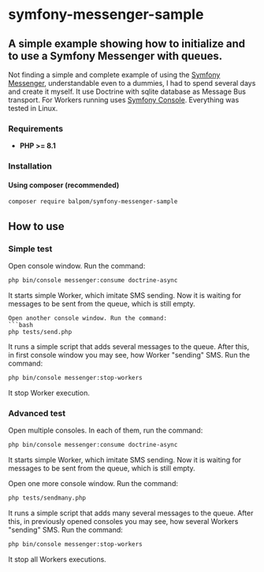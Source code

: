 # symfony-messenger-sample
## A simple example showing how to initialize and to use a Symfony Messenger with queues.

Not finding a simple and complete example of using the [Symfony Messenger](https://github.com/symfony/messenger/), understandable even to a dummies, I had to spend several days and create it myself.
It use Doctrine with sqlite database as Message Bus transport.
For Workers running uses [Symfony Console](https://github.com/symfony/console/).
Everything was tested in Linux.

### Requirements 
- **PHP >= 8.1**

### Installation
#### Using composer (recommended)
```bash
composer require balpom/symfony-messenger-sample
```

## How to use

### Simple test
Open console window. Run the command:
```bash
php bin/console messenger:consume doctrine-async
```
It starts simple Worker, which imitate SMS sending. Now it is waiting for messages to be sent from the queue, which is still empty.
```
Open another console window. Run the command:
```bash
php tests/send.php
```
It runs a simple script that adds several messages to the queue.
After this, in first console window you may see, how Worker "sending" SMS.
Run the command:
```bash
php bin/console messenger:stop-workers
```
It stop Worker execution.

### Advanced test
Open multiple consoles. In each of them, run the command:
```bash
php bin/console messenger:consume doctrine-async
```
It starts simple Worker, which imitate SMS sending. Now it is waiting for messages to be sent from the queue, which is still empty.

Open one more console window. Run the command:
```bash
php tests/sendmany.php
```
It runs a simple script that adds many several messages to the queue.
After this, in previously opened consoles you may see, how several Workers "sending" SMS.
Run the command:
```bash
php bin/console messenger:stop-workers
```
It stop all Workers executions.
